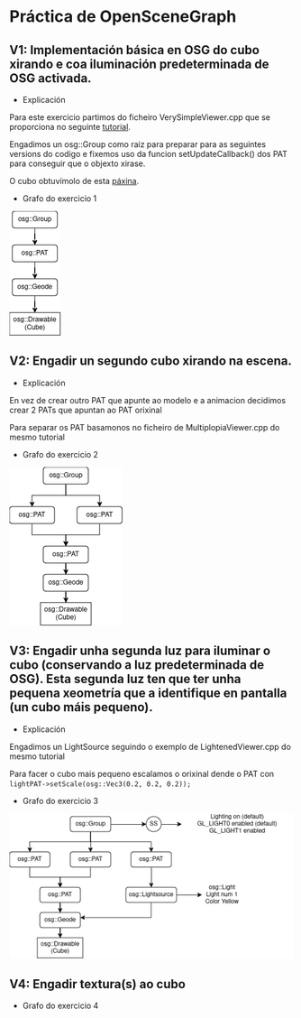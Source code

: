 # Práctica de OpenSceneGraph

## V1: Implementación básica en OSG do cubo xirando e coa iluminación predeterminada de OSG activada.

- Explicación

Para este exercicio partimos do ficheiro VerySimpleViewer.cpp que se proporciona no seguinte [tutorial](https://stackedboxes.org/2010/05/05/osg-part-1-the-basics/).

Engadimos un osg::Group como raiz para preparar para as seguintes versions do codigo e fixemos uso da funcion setUpdateCallback() dos PAT para conseguir que o objexto xirase.

O cubo obtuvímolo de esta [páxina](https://gist.github.com/vladimir-kazan/26759fa77694c757bcd685a48dfe4927).

- Grafo do exercicio 1

![graphV1.png](graphV1.png)

## V2: Engadir un segundo cubo xirando na escena.

- Explicación

En vez de crear outro PAT que apunte ao modelo e a animacion decidimos crear 2 PATs que apuntan ao PAT orixinal

Para separar os PAT basamonos no ficheiro de MultiplopiaViewer.cpp do mesmo tutorial

- Grafo do exercicio 2

![graphV2.png](graphV2.png)

## V3: Engadir unha segunda luz para iluminar o cubo (conservando a luz predeterminada de OSG). Esta segunda luz ten que ter unha pequena xeometría que a identifique en pantalla (un cubo máis pequeno).

- Explicación

Engadimos un LightSource seguindo o exemplo de LightenedViewer.cpp do mesmo tutorial

Para facer o cubo mais pequeno escalamos o orixinal dende o PAT con `lightPAT->setScale(osg::Vec3(0.2, 0.2, 0.2));`

- Grafo do exercicio 3

![graphV3.png](graphV3.png)

## V4: Engadir textura(s) ao cubo

- Grafo do exercicio 4